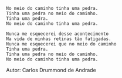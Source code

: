     No meio do caminho tinha uma pedra.
    Tinha uma pedra no meio do caminho.
    Tinha uma pedra.
    No meio do caminho tinha uma pedra.

    Nunca me esquecerei desse acontecimento
    Na vida de minhas retinas tão fatigadas.
    Nunca me esquecerei que no meio do caminho
    Tinha uma pedra.
    Tinha uma pedra no meio do caminho.
    No meio do caminho tinha uma pedra.
Autor: Carlos Drummond de Andrade
